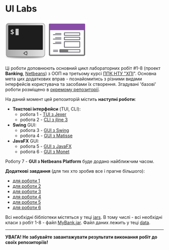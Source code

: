 # UI Labs
![](terminal-icon.png)
![](gui-icon.png)

Ці роботи доповнюють основний цикл лабораторних робіт #1-8 (проект **Banking**, [Netbeans](https://netbeans.org/)) з ООП на третьому курсі [ППК НТУ "ХПІ](http://polytechnic.poltava.ua)". Основна мета цих додаткових вправ - познайомитись з різними видами інтерфейсів користувача та засобами їх створення. Згадувані 'базові' роботи розміщено в [окремому репозиторії](https://github.com/liketaurus/OOP-JAVA).

На даний момент цей репозиторій містить **наступні роботи**:
- **Текстові інтерфейси** (TUI, CLI):
  - робота 1 - [TUI з Jexer](https://github.com/liketaurus/TUI-Labs/blob/master/Lab%201%20-TUI/Lab%201.md)
  - робота 2 - [CLI з jline 3](https://github.com/liketaurus/TUI-Labs/blob/master/Lab%202%20-%20CLI/Lab%202.md)
- **Swing** GUI:
  - робота 3 - [GUI з Swing](https://github.com/liketaurus/TUI-Labs/blob/master/Lab%203%20-%20SWING/Lab%203.md)
  - робота 4 - [GUI з Matisse](https://github.com/liketaurus/TUI-Labs/blob/master/Lab%204%20-%20Matisse/Lab%204.md)
- **JavaFX** GUI:
  - робота 5 - [GUI з JavaFX](https://github.com/liketaurus/TUI-Labs/blob/master/Lab%205%20-%20JavaFX/Lab%205.md)
  - робота 6 - [GUI з Monet](https://github.com/liketaurus/TUI-Labs/blob/master/Lab%206%20-%20Monet/Lab%206.md)

Роботу 7 - **GUI з Netbeans Platform** буде додано найближчим часом.

**Додаткові завдання** (для тих хто зробив все і прагне більшого):
- [для роботи 1](https://github.com/liketaurus/TUI-Labs/blob/master/Lab%201%20-TUI/Lab%201%20-%20add.md)
- [для роботи 2](https://github.com/liketaurus/TUI-Labs/blob/master/Lab%202%20-%20CLI/Lab%202%20-%20add.md)
- [для роботи 3](https://github.com/liketaurus/TUI-Labs/blob/master/Lab%203%20-%20SWING/Lab%203%20-%20add.md)
- [для роботи 4](https://github.com/liketaurus/TUI-Labs/blob/master/Lab%204%20-%20Matisse/Lab%20-%204%20-%20add.md)
- [для роботи 5](https://github.com/liketaurus/TUI-Labs/blob/master/Lab%205%20-%20JavaFX/Lab%20-%205%20-%20add.md)
- [для роботи 6](https://github.com/liketaurus/TUI-Labs/blob/master/Lab%206%20-%20Monet/Lab%206%20-%20add.md)

Всі необхідні бібліотеки містяться у теці [jars](https://github.com/liketaurus/TUI-Labs/tree/master/jars). В тому числі - всі необхідні класи з робіт 1-8 - файл [MyBank.jar](https://github.com/liketaurus/TUI-Labs/blob/master/jars/MyBank.jar). Файл даних лежить у теці [data](https://github.com/liketaurus/TUI-Labs/tree/master/data).

---
**УВАГА! Не забувайте завантажувати результати виконання робіт до своїх репозиторіїв!**
